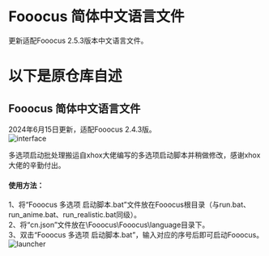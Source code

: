 # Fooocus 简体中文语言文件  
更新适配Fooocus 2.5.3版本中文语言文件。




# 以下是原仓库自述

## Fooocus 简体中文语言文件  
2024年6月15日更新，适配Fooocus 2.4.3版。  
![interface](https://github.com/tek2y/Fooocus-cnlang/blob/main/screenshot/interface.png)  
  
多选项启动批处理搬运自xhox大佬编写的多选项启动脚本并稍做修改，感谢xhox大佬的辛勤付出。  
#### 使用方法：  
1、将“Fooocus 多选项 启动脚本.bat”文件放在Fooocus根目录（与run.bat、run_anime.bat、run_realistic.bat同级）。  
2、将“cn.json”文件放在\Fooocus\Fooocus\language目录下。  
3、双击“Fooocus 多选项 启动脚本.bat”，输入对应的序号后即可启动Fooocus。  
![launcher](https://github.com/tek2y/Fooocus-cnlang/blob/main/screenshot/launcher.png)
